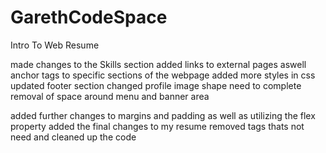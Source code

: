 # GarethCodeSpace
 Intro To Web Resume

made changes to the Skills section
added links to external pages aswell anchor tags to specific sections of the webpage
added more styles in css 
updated footer section
changed profile image shape 
need to complete removal of space around menu and banner area

added further changes to margins and padding as well as utilizing the flex property
added the final changes to my resume 
removed tags thats not need and cleaned up the code 